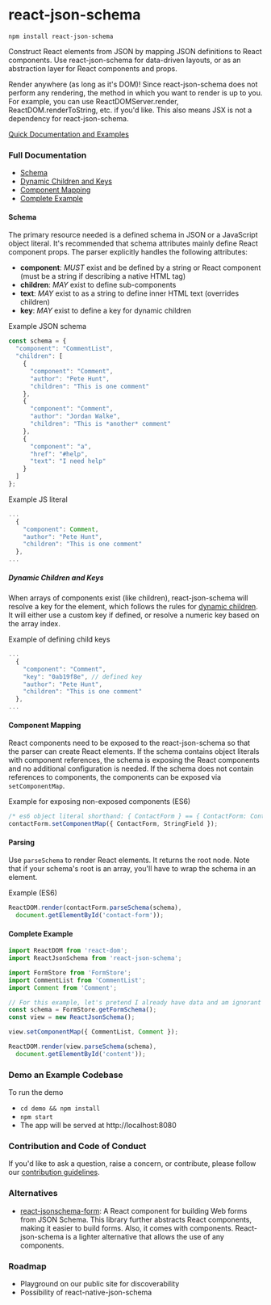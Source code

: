 # react-json-schema

`npm install react-json-schema`

Construct React elements from JSON by mapping JSON definitions to React components. Use react-json-schema for data-driven layouts, or as an abstraction layer for React components and props.

Render anywhere (as long as it's DOM)! Since react-json-schema does not perform any rendering, the method in which you want to render is up to you. For example, you can use ReactDOMServer.render, ReactDOM.renderToString, etc. if you'd like. This also means JSX is not a dependency for react-json-schema.

[Quick Documentation and Examples](http://techniquesoftware.github.io/react-json-schema/)

### Full Documentation

* [Schema](#schema)
* [Dynamic Children and Keys](#dynamic-children-and-keys)
* [Component Mapping](#component-mapping)
* [Complete Example](#complete-example)

#### Schema

The primary resource needed is a defined schema in JSON or a JavaScript object literal. It's recommended that schema attributes mainly define React component props. The parser explicitly handles the following attributes:
- **component**: _MUST_ exist and be defined by a string or React component (must be a string if describing a native HTML tag)
- **children**: _MAY_ exist to define sub-components
- **text**: _MAY_ exist to as a string to define inner HTML text (overrides children)
- **key**: _MAY_ exist to define a key for dynamic children

Example JSON schema
```js
const schema = {
  "component": "CommentList",
  "children": [
    {
      "component": "Comment",
      "author": "Pete Hunt",
      "children": "This is one comment"
    },
    {
      "component": "Comment",
      "author": "Jordan Walke",
      "children": "This is *another* comment"
    },
    {
      "component": "a",
      "href": "#help",
      "text": "I need help"
    }
  ]
};
```

Example JS literal
```js
...
  {
    "component": Comment,
    "author": "Pete Hunt",
    "children": "This is one comment"
  },
...
```

##### Dynamic Children and Keys

When arrays of components exist (like children), react-json-schema will resolve a key for the element, which follows the rules for [dynamic children](https://facebook.github.io/react/docs/multiple-components.html#dynamic-children). It will either use a custom key if defined, or resolve a numeric key based on the array index.

Example of defining child keys
```js
...
  {
    "component": "Comment",
    "key": "0ab19f8e", // defined key
    "author": "Pete Hunt",
    "children": "This is one comment"
  },
...
```

#### Component Mapping

React components need to be exposed to the react-json-schema so that the parser can create React elements. If the schema contains object literals with component references, the schema is exposing the React components and no additional configuration is needed. If the schema does not contain references to components, the components can be exposed via `setComponentMap`.

Example for exposing non-exposed components (ES6)
```js
/* es6 object literal shorthand: { ContactForm } == { ContactForm: ContactForm } */
contactForm.setComponentMap({ ContactForm, StringField });
```

#### Parsing

Use `parseSchema` to render React elements. It returns the root node. Note that if your schema's root is an array, you'll have to wrap the schema in an element.

Example (ES6)
```js
ReactDOM.render(contactForm.parseSchema(schema),
  document.getElementById('contact-form'));
```

#### Complete Example

```js
import ReactDOM from 'react-dom';
import ReactJsonSchema from 'react-json-schema';

import FormStore from 'FormStore';
import CommentList from 'CommentList';
import Comment from 'Comment';

// For this example, let's pretend I already have data and am ignorant of actions
const schema = FormStore.getFormSchema();
const view = new ReactJsonSchema();

view.setComponentMap({ CommentList, Comment });

ReactDOM.render(view.parseSchema(schema),
  document.getElementById('content'));
```

### Demo an Example Codebase

To run the demo
* `cd demo && npm install`
* `npm start`
* The app will be served at http://localhost:8080

### Contribution and Code of Conduct

If you'd like to ask a question, raise a concern, or contribute, please follow our [contribution guidelines](CONTRIBUTE.md).

### Alternatives

* [react-jsonschema-form](https://github.com/mozilla-services/react-jsonschema-form): A React component for building Web forms from JSON Schema. This library further abstracts React components, making it easier to build forms. Also, it comes with components. React-json-schema is a lighter alternative that allows the use of any components.

### Roadmap

* Playground on our public site for discoverability
* Possibility of react-native-json-schema
